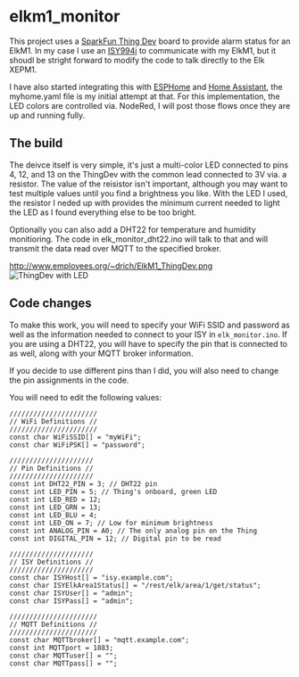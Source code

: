 # elkm1_monitor

This project uses a [SparkFun Thing Dev] board to provide alarm status for an ElkM1. In my case I use an [ISY994i] to communicate with my ElkM1, but it shoudl be stright forward to modify the code to talk directly to the Elk XEPM1.

I have also started integrating this with [ESPHome](https://esphome.io/) and [Home Assistant](https://www.home-assistant.io/), the myhome.yaml file is my initial attempt at that. For this implementation, the LED colors are controlled via. NodeRed, I will post those flows once they are up and running fully.

## The build

The deivce itself is very simple, it's just a multi-color LED connected to pins 4, 12, and 13 on the ThingDev with the common lead connected to 3V via. a resistor. The value of the reisistor isn't important, although you may want to test multiple values until you find a brightness you like. With the LED I used, the resistor I neded up with provides the minimum current needed to light the LED as I found everything else to be too bright.

Optionally you can also add a DHT22 for temperature and humidity monitioring. The code in elk_monitor_dht22.ino will talk to that and will transmit the data read over MQTT to the specified broker.

http://www.employees.org/~drich/ElkM1_ThingDev.png
![ThingDev with LED](http://banjo.employees.org/~drich/ElkM1_ThingDev_256x290.png)

## Code changes

To make this work, you will need to specify your WiFi SSID and password as well as the information needed to connect to your ISY in `elk_monitor.ino`. If you are using a DHT22, you will have to specify the pin that is connected to as well, along with your MQTT broker information.

If you decide to use different pins than I did, you will also need to change the pin assignments in the code.

You will need to edit the following values:
```
//////////////////////
// WiFi Definitions //
//////////////////////
const char WiFiSSID[] = "myWiFi";
const char WiFiPSK[] = "password";

/////////////////////
// Pin Definitions //
/////////////////////
const int DHT22_PIN = 3; // DHT22 pin
const int LED_PIN = 5; // Thing's onboard, green LED
const int LED_RED = 12;
const int LED_GRN = 13;
const int LED_BLU = 4;
const int LED_ON = 7; // Low for minimum brightness
const int ANALOG_PIN = A0; // The only analog pin on the Thing
const int DIGITAL_PIN = 12; // Digital pin to be read

/////////////////////
// ISY Definitions //
/////////////////////
const char ISYHost[] = "isy.example.com";
const char ISYElkArea1Status[] = "/rest/elk/area/1/get/status";
const char ISYUser[] = "admin";
const char ISYPass[] = "admin";

//////////////////////
// MQTT Definitions //
//////////////////////
const char MQTTbroker[] = "mqtt.example.com";
const int MQTTport = 1883;
const char MQTTuser[] = "";
const char MQTTpass[] = "";
```

[ElkM1]: https://www.elkproducts.com/m1_controls.html
[SparkFun Thing Dev]: https://www.sparkfun.com/products/13711
[ISY994i]: https://www.universal-devices.com/residential/isy994i-series/
